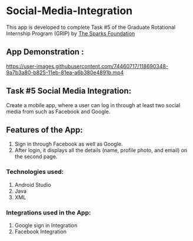 # Social-Media-Integration

This app is developed to complete Task #5 of the Graduate Rotational Internship Program (GRIP) by [The Sparks Foundation](https://www.linkedin.com/company/the-sparks-foundation/mycompany/) 

## App Demonstration : 


https://user-images.githubusercontent.com/74460717/118690348-9a7b3a80-b825-11eb-81ea-a6b380e4891b.mp4



## Task #5 Social Media Integration:

Create a mobile app, where a user can log in through at least two social media from such as Facebook and Google.

## Features of the App:
1. Sign in through Facebook as well as Google.
2. After login, it displays all the details (name, profile photo, and email) on the second page.

### Technologies used:
1. Android Studio
2. Java
3. XML

### Integrations used in the App:
1. Google sign in Integration
2. Facebook Integration
